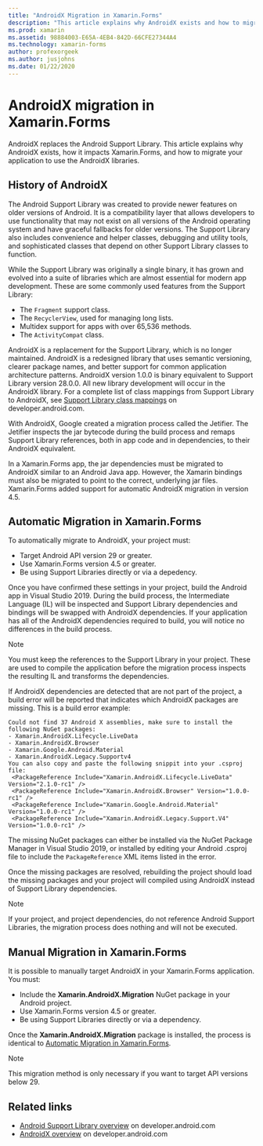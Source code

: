 ```yaml
---
title: "AndroidX Migration in Xamarin.Forms"
description: "This article explains why AndroidX exists and how to migrate to AndroidX in your Xamarin.Forms app."
ms.prod: xamarin
ms.assetid: 98884003-E65A-4EB4-842D-66CFE27344A4
ms.technology: xamarin-forms
author: profexorgeek
ms.author: jusjohns
ms.date: 01/22/2020
---
```


# AndroidX migration in Xamarin.Forms

AndroidX replaces the Android Support Library. This article explains why AndroidX exists, how it impacts Xamarin.Forms, and how to migrate your application to use the AndroidX libraries.

## History of AndroidX

The Android Support Library was created to provide newer features on older versions of Android. It is a compatibility layer that allows developers to use functionality that may not exist on all versions of the Android operating system and have graceful fallbacks for older versions. The Support Library also includes convenience and helper classes, debugging and utility tools, and sophisticated classes that depend on other Support Library classes to function.

While the Support Library was originally a single binary, it has grown and evolved into a suite of libraries which are almost essential for modern app development. These are some commonly used features from the Support Library:

- The `Fragment` support class.
- The `RecyclerView`, used for managing long lists.
- Multidex support for apps with over 65,536 methods.
- The `ActivityCompat` class.

AndroidX is a replacement for the Support Library, which is no longer maintained. AndroidX is a redesigned library that uses semantic versioning, clearer package names, and better support for common application architecture patterns. AndroidX version 1.0.0 is binary equivalent to Support Library version 28.0.0. All new library development will occur in the AndroidX library. For a complete list of class mappings from Support Library to AndroidX, see [Support Library class mappings](https://developer.android.com/jetpack/androidx/migrate/class-mappings) on developer.android.com.

With AndroidX, Google created a migration process called the Jetifier. The Jetifier inspects the jar bytecode during the build process and remaps Support Library references, both in app code and in dependencies, to their AndroidX equivalent.

In a Xamarin.Forms app, the jar dependencies must be migrated to AndroidX similar to an Android Java app. However, the Xamarin bindings must also be migrated to point to the correct, underlying jar files. Xamarin.Forms added support for automatic AndroidX migration in version 4.5.

## Automatic Migration in Xamarin.Forms

To automatically migrate to AndroidX, your project must:

- Target Android API version 29 or greater.
- Use Xamarin.Forms version 4.5 or greater.
- Be using Support Libraries directly or via a depedency.

Once you have confirmed these settings in your project, build the Android app in Visual Studio 2019. During the build process, the Intermediate Language (IL) will be inspected and Support Library dependencies and bindings will be swapped with AndroidX dependencies. If your application has all of the AndroidX dependencies required to build, you will notice no differences in the build process.

> [!NOTE]
> You must keep the references to the Support Library in your project. These are used to compile the application before the migration process inspects the resulting IL and transforms the dependencies.

If AndroidX dependencies are detected that are not part of the project, a build error will be reported that indicates which AndroidX packages are missing. This is a build error example:

```
Could not find 37 Android X assemblies, make sure to install the following NuGet packages:
- Xamarin.AndroidX.Lifecycle.LiveData
- Xamarin.AndroidX.Browser
- Xamarin.Google.Android.Material
- Xamarin.AndroidX.Legacy.Supportv4
You can also copy and paste the following snippit into your .csproj file:
 <PackageReference Include="Xamarin.AndroidX.Lifecycle.LiveData" Version="2.1.0-rc1" />
 <PackageReference Include="Xamarin.AndroidX.Browser" Version="1.0.0-rc1" />
 <PackageReference Include="Xamarin.Google.Android.Material" Version="1.0.0-rc1" />
 <PackageReference Include="Xamarin.AndroidX.Legacy.Support.V4" Version="1.0.0-rc1" />
```

The missing NuGet packages can either be installed  via the NuGet Package Manager in Visual Studio 2019, or installed by editing your Android .csproj file to include the `PackageReference` XML items listed in the error.

Once the missing packages are resolved, rebuilding the project should load the missing packages and your project will compiled using AndroidX instead of Support Library dependencies.

> [!NOTE]
> If your project, and project dependencies, do not reference Android Support Libraries, the migration process does nothing and will not be executed.

## Manual Migration in Xamarin.Forms

It is possible to manually target AndroidX in your Xamarin.Forms application. You must:

- Include the **Xamarin.AndroidX.Migration** NuGet package in your Android project.
- Use Xamarin.Forms version 4.5 or greater.
- Be using Support Libraries directly or via a dependency.

Once the **Xamarin.AndroidX.Migration** package is installed, the process is identical to [Automatic Migration in Xamarin.Forms](#automatic-migration-in-xamarinforms).

> [!NOTE]
> This migration method is only necessary if you want to target API versions below 29.

## Related links

- [Android Support Library overview](https://developer.android.com/topic/libraries/support-library/index) on developer.android.com
- [AndroidX overview](https://developer.android.com/jetpack/androidx) on developer.android.com